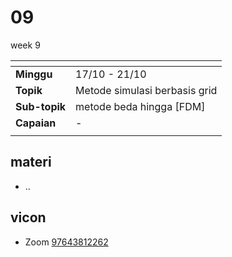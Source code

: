 # 09
week 9

<span> | <span>
:- | :-
**Minggu** | 17/10 - 21/10
**Topik** | Metode simulasi berbasis grid
**Sub-topik** | metode beda hingga [FDM]
**Capaian** | -
||


## materi
+ ..


## vicon
+ Zoom [97643812262](https://itb-ac-id.zoom.us/j/97643812262?pwd=T1Vicm9WUTBacGEwTmdSTDNvQ0N6Zz09)